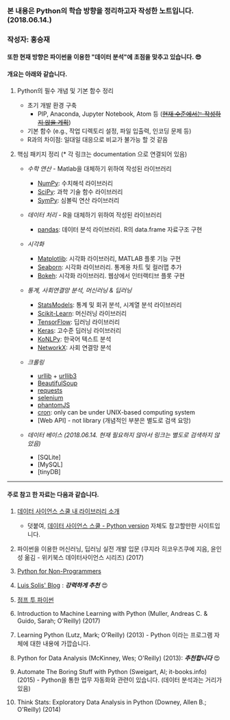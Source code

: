 ### 본 내용은 Python의 학습 방향을 정리하고자 작성한 노트입니다. (2018.06.14.)
### 작성자: 홍승재


#### 또한 현재 방향은 파이썬을 이용한 "데이터 분석"에 초점을 맞추고 있습니다.  	&#128526; 

#### 개요는 아래와 같습니다.

1. Python의 필수 개념 및 기본 함수 정리
    + 초기 개발 환경 구축
        + PIP, Anaconda, Jupyter Notebook, Atom 등 (~~<U>현재 수준에서는 작성하지 않을 계획</U>~~)
    + 기본 함수 (e.g., 작업 디렉토리 설정, 파일 입출력, 인코딩 문제 등)
    + R과의 차이점: 일대일 대응으로 비교가 불가능 할 것 같음
    
    
2. 핵심 패키지 정리 (\* 각 링크는 documentation 으로 연결되어 있음)
    + *수학 연산* - Matlab을 대체하기 위하여 작성된 라이브러리
        + [NumPy](http://www.numpy.org/): 수치해석 라이브러리
        + [SciPy](http://www.scipy.org/): 과학 기술 함수 라이브러리
        + [SymPy](http://www.sympy.org/): 심볼릭 연산 라이브러리
        
    + *데이터 처리* - R을 대체하기 위하여 작성된 라이브러리
        + [pandas](http://pandas.pydata.org/): 데이터 분석 라이브러리. R의 data.frame 자료구조 구현
    
    + *시각화* 
        + [Matplotlib](http://matplotlib.org/): 시각화 라이브러리, MATLAB 플롯 기능 구현
        + [Seaborn](https://stanford.edu/~mwaskom/software/seaborn/): 시각화 라이브러리. 통계용 차트 및 컬러맵 추가
        + [Bokeh](http://bokeh.pydata.org): 시각화 라이브러리. 웹상에서 인터랙티브 플롯 구현
    
    + *통계, 사회연결망 분석, 머신러닝 & 딥러닝*
        + [StatsModels](http://www.statsmodels.org/): 통계 및 회귀 분석, 시계열 분석 라이브러리
        + [Scikit-Learn](http://scikit-learn.org): 머신러닝 라이브러리
        + [TensorFlow](https://www.tensorflow.org/): 딥러닝 라이브러리
        + [Keras](https://keras.io/): 고수준 딥러닝 라이브러리
        + [KoNLPy](http://konlpy.org/en/v0.4.4/): 한국어 텍스트 분석
        + [NetworkX](https://networkx.github.io/documentation/stable/): 사회 연결망 분석
    
    + *크롤링*
        + [urllib](https://docs.python.org/ko/3/library/urllib.html) + [urllib3](http://urllib3.readthedocs.io/en/latest/#)
        + [BeautifulSoup](https://www.crummy.com/software/BeautifulSoup/bs4/doc/)
        + [requests](http://docs.python-requests.org/en/master/)
        + [selenium](https://www.seleniumhq.org/docs/)
        + [phantomJS](http://phantomjs.org/documentation/)
        + [cron](https://help.ubuntu.com/community/CronHowto): only can be under UNIX-based computing system
        + [Web API] - not library (개념적인 부분은 별도로 검색 요망)
    + *데이터 베이스 (2018.06.14. 현재 필요하지 않아서 링크는 별도로 검색하지 않았음)*
        + [SQLite]
        + [MySQL]
        + [tinyDB]
        
---        
#### 주로 참고 한 자료는 다음과 같습니다. 
1. [데이터 사이언스 스쿨 내 라이브러리 소개](https://datascienceschool.net/view-notebook/b85212ea4040408e8ebd6d3495f2c91b/)
    + 덧붙여, [데이터 사이언스 스쿨 - Python version](https://datascienceschool.net/view-notebook/661128713b654edc928ecb455a826b1d/) 자체도 참고할만한 사이트입니다. 
    
    
2. 파이썬을 이용한 머신러닝, 딥러닝 실전 개발 입문 (쿠지라 히코우즈쿠에 지음, 윤인성 옮김 - 위키북스 데이터사이언스 시리즈) (2017)

3. [Python for Non-Programmers](https://wiki.python.org/moin/BeginnersGuide/NonProgrammers)

4. [Luis Solis' Blog](https://python.zeef.com/luis.solis) : ***강력하게 추천*** &#128525;

5. [점프 투 파이썬](https://wikidocs.net/book/1)

6. Introduction to Machine Learning with Python (Muller, Andreas C. & Guido, Sarah; O'Reilly) (2017)

7. Learning Python (Lutz, Mark; O'Reilly) (2013) - Python 이라는 프로그램 자체에 대한 내용에 가깝습니다. 

8. Python for Data Analysis (McKinney, Wes; O'Reilly) (2013):  ***추천합니다*** &#128525;

9. Automate The Boring Stuff with Python (Sweigart, Al; it-books.info) (2015) - Python을 통한 업무 자동화와 관련이 있습니다. (데이터 분석과는 거리가 있음)

10. Think Stats: Exploratory Data Analysis in Python (Downey, Allen B.; O'Reilly) (2014)
